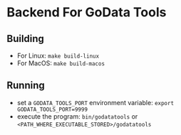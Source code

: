 # Backend For GoData Tools

## Building
- For Linux: `make build-linux`
- For MacOS: `make build-macos`

## Running
- set a `GODATA_TOOLS_PORT` environment variable: `export GODATA_TOOLS_PORT=9999`
- execute the program: `bin/godatatools` or `<PATH_WHERE_EXECUTABLE_STORED>/godatatools`


